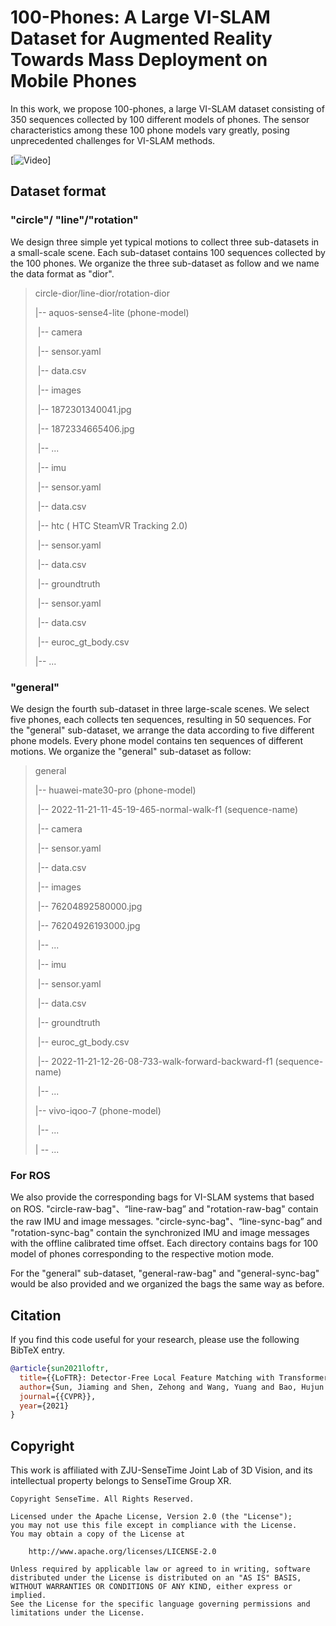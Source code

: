 # 100-Phones: A Large VI-SLAM Dataset for Augmented Reality Towards Mass Deployment on Mobile Phones
In this work, we propose 100-phones, a large VI-SLAM dataset consisting of 350 sequences collected by 100 different models of phones. The sensor characteristics among these 100 phone models vary greatly, posing unprecedented challenges for VI-SLAM methods. 

[![Video](https://gist.github.com/lemonlikelihood/5a2fb4e19dfca0bb8ded4d34062f0e58)]
## Dataset format

### "circle"/ "line"/"rotation"

We design three simple yet typical motions to collect three sub-datasets in a small-scale scene. Each sub-dataset contains 100 sequences collected by the 100 phones. We organize the three sub-dataset as follow and we name the data format as "dior".

> circle-dior/line-dior/rotation-dior
>
> |-- aquos-sense4-lite (phone-model)
>
> ​    |-- camera
>
> ​        |-- sensor.yaml
>
> ​        |-- data.csv
>
> ​        |-- images
>
> ​            |-- 1872301340041.jpg
>
> ​            |-- 1872334665406.jpg
>
> ​            |-- ...
>
> ​    |-- imu
>
> ​        |-- sensor.yaml
>
> ​        |-- data.csv
>
> ​    |-- htc ( HTC SteamVR Tracking 2.0)
>
> ​        |-- sensor.yaml
>
> ​        |-- data.csv
>
> ​    |-- groundtruth
>
> ​        |-- sensor.yaml
>
> ​        |-- data.csv
>
> ​        |-- euroc_gt_body.csv
>
> |-- ...

### "general"

We design the fourth sub-dataset in three large-scale scenes. We select five phones, each collects ten sequences, resulting in 50 sequences. For the "general" sub-dataset, we arrange the data according to five different phone models. Every phone model contains ten sequences of different motions. We organize the "general" sub-dataset as follow:

> general
>
> |-- huawei-mate30-pro (phone-model)
>
> ​    |-- 2022-11-21-11-45-19-465-normal-walk-f1 (sequence-name)
>
> ​	    |-- camera
>
> ​		    |-- sensor.yaml
>
> ​		    |-- data.csv
>
> ​			|-- images
>
> ​                |-- 76204892580000.jpg
>
> ​                |-- 76204926193000.jpg
>
> ​                |-- ...
>
> ​        |-- imu
>
> ​             |-- sensor.yaml
>
> ​             |-- data.csv
>
> ​        |-- groundtruth
>
> ​             |-- euroc_gt_body.csv
>
> ​    |-- 2022-11-21-12-26-08-733-walk-forward-backward-f1 (sequence-name)
>
> ​        |-- ...
>
> |-- vivo-iqoo-7 (phone-model)
>
> ​    |-- ...
>
> | -- ...  

### For ROS

We also provide  the corresponding  bags for VI-SLAM systems that based on ROS. "circle-raw-bag"、“line-raw-bag” and "rotation-raw-bag" contain the raw IMU and image messages.  "circle-sync-bag"、“line-sync-bag” and "rotation-sync-bag" contain the synchronized IMU and image messages with the offline calibrated time offset. Each directory contains bags for 100 model of phones corresponding to the respective motion mode.

For the "general" sub-dataset, "general-raw-bag" and "general-sync-bag" would be also provided and we organized the bags  the same way as before.

## Citation

If you find this code useful for your research, please use the following BibTeX entry.

```bibtex
@article{sun2021loftr,
  title={{LoFTR}: Detector-Free Local Feature Matching with Transformers},
  author={Sun, Jiaming and Shen, Zehong and Wang, Yuang and Bao, Hujun and Zhou, Xiaowei},
  journal={{CVPR}},
  year={2021}
}
```

## Copyright

This work is affiliated with ZJU-SenseTime Joint Lab of 3D Vision, and its intellectual property belongs to SenseTime Group XR.

```
Copyright SenseTime. All Rights Reserved.

Licensed under the Apache License, Version 2.0 (the "License");
you may not use this file except in compliance with the License.
You may obtain a copy of the License at

    http://www.apache.org/licenses/LICENSE-2.0

Unless required by applicable law or agreed to in writing, software
distributed under the License is distributed on an "AS IS" BASIS,
WITHOUT WARRANTIES OR CONDITIONS OF ANY KIND, either express or implied.
See the License for the specific language governing permissions and
limitations under the License.
```

